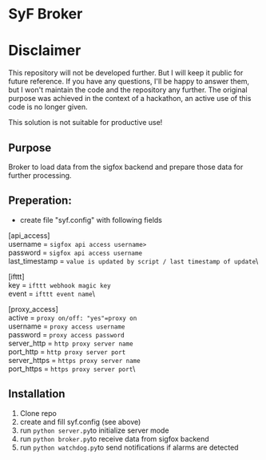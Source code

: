 # SyF Broker

# Disclaimer

This repository will not be developed further. But I will keep it public for future reference. If you have any questions, I'll be happy to answer them, but I won't maintain the code and the repository any further. The original purpose was achieved in the context of a hackathon, an active use of this code is no longer given. 

This solution is not suitable for productive use!

## Purpose

Broker to load data from the sigfox backend and prepare those data for further processing. 

## Preperation:
- create file "syf.config" with following fields

[api_access]\
username = `sigfox api access username>`\
password = `sigfox api access username`\
last_timestamp = `value is updated by script / last timestamp of update`\

[ifttt]\
key = `ifttt webhook magic key`\
event = `ifttt event name`\

[proxy_access]\
active = `proxy on/off: "yes"=proxy on`\
username = `proxy access username`\
password = `proxy access password`\
server_http = `http proxy server name`\
port_http = `http proxy server port`\
server_https = `https proxy server name`\
port_https = `https proxy server port`\

## Installation

1. Clone repo
2. create and fill syf.config (see above)
3. run `python server.py`to initialize server mode
4. run `python broker.py`to receive data from sigfox backend
5. run `python watchdog.py`to send notifications if alarms are detected
